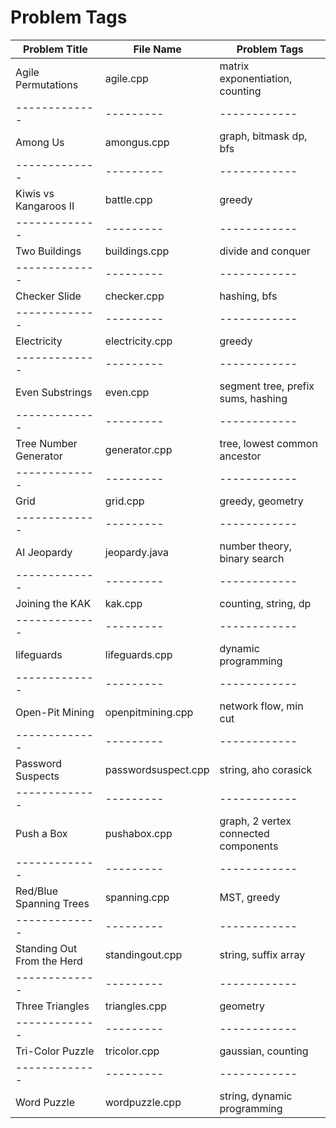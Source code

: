 # Problem Tags

| Problem Title | File Name | Problem Tags |
| ------------- | --------- | ------------ |
| Agile Permutations | agile.cpp | matrix exponentiation, counting |
| ------------- | --------- | ------------ |
| Among Us | amongus.cpp | graph, bitmask dp, bfs |
| ------------- | --------- | ------------ |
| Kiwis vs Kangaroos II | battle.cpp | greedy |
| ------------- | --------- | ------------ |
| Two Buildings | buildings.cpp | divide and conquer |
| ------------- | --------- | ------------ |
| Checker Slide | checker.cpp | hashing, bfs |
| ------------- | --------- | ------------ |
| Electricity | electricity.cpp | greedy |
| ------------- | --------- | ------------ |
| Even Substrings | even.cpp | segment tree, prefix sums, hashing |
| ------------- | --------- | ------------ |
| Tree Number Generator | generator.cpp | tree, lowest common ancestor |
| ------------- | --------- | ------------ |
| Grid | grid.cpp | greedy, geometry |
| ------------- | --------- | ------------ |
| AI Jeopardy | jeopardy.java | number theory, binary search |
| ------------- | --------- | ------------ |
| Joining the KAK | kak.cpp | counting, string, dp |
| ------------- | --------- | ------------ |
| lifeguards    | lifeguards.cpp | dynamic programming |
| ------------- | --------- | ------------ |
| Open-Pit Mining | openpitmining.cpp | network flow, min cut |
| ------------- | --------- | ------------ |
| Password Suspects | passwordsuspect.cpp | string, aho corasick |
| ------------- | --------- | ------------ |
| Push a Box | pushabox.cpp | graph, 2 vertex connected components |
| ------------- | --------- | ------------ |
| Red/Blue Spanning Trees | spanning.cpp | MST, greedy |
| ------------- | --------- | ------------ |
| Standing Out From the Herd  | standingout.cpp | string, suffix array |
| ------------- | --------- | ------------ |
| Three Triangles | triangles.cpp | geometry |
| ------------- | --------- | ------------ |
| Tri-Color Puzzle | tricolor.cpp | gaussian, counting |
| ------------- | --------- | ------------ |
| Word Puzzle | wordpuzzle.cpp | string, dynamic programming |